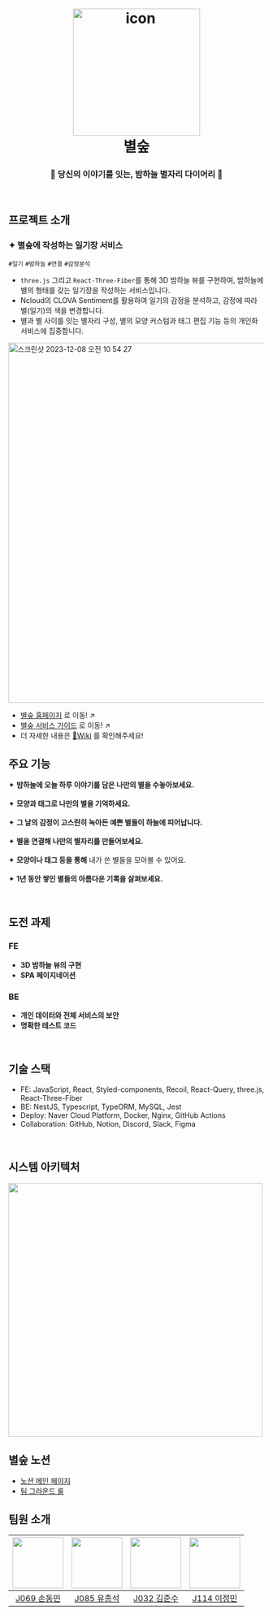 <h1 align="center">
  <img src="https://github.com/boostcampwm2023/web08-ByeolSoop/blob/main/FE/src/assets/logo.png" alt="icon" width="250">
  <br>
  별숲
  <br>
</h1>
<h3 align="center">💫 당신의 이야기를 잇는, 밤하늘 별자리 다이어리 💫</h3>

<br>

## 프로젝트 소개

### ✦ 별숲에 작성하는 일기장 서비스

`#일기` `#밤하늘` `#연결` `#감정분석`

- `three.js` 그리고 `React-Three-Fiber`를 통해 3D 밤하늘 뷰를 구현하여, 밤하늘에 별의 형태를 갖는 일기장을 작성하는 서비스입니다.
- Ncloud의 CLOVA Sentiment를 활용하여 일기의 감정을 분석하고, 감정에 따라 별(일기)의 색을 변경합니다.
- 별과 별 사이를 잇는 별자리 구성, 별의 모양 커스텀과 태그 편집 기능 등의 개인화 서비스에 집중합니다.

<img width="709" alt="스크린샷 2023-12-08 오전 10 54 27" src="https://github.com/boostcampwm2023/web08-ByeolSoop/assets/44529556/6487f421-305d-4770-af37-16fde97c2f30">

- [별숲 홈페이지](https://www.byeolsoop.site) 로 이동! ↗️</a> <br>
- [별숲 서비스 가이드](https://www.notion.so/551e1070f73a405badb8aeb178dac192?pvs=21) 로 이동! ↗️</a>
- 더 자세한 내용은 [📄Wiki](https://github.com/boostcampwm2023/web08-ByeolSoop/wiki) 를 확인해주세요!

## 주요 기능

✦   **밤하늘에 오늘 하루 이야기를 담은 나만의 별을 수놓아보세요.** <br><br>
✦   **모양과 태그로 나만의 별을 기억하세요.** <br><br>
✦   **그 날의 감정이 고스란히 녹아든 예쁜 별들이 하늘에 피어납니다.** <br><br>
✦   **별을 연결해 나만의 별자리를 만들어보세요.** <br><br>
✦   **모양이나 태그 등을 통해** 내가 쓴 별들을 모아볼 수 있어요. <br><br>
✦   **1년 동안 쌓인 별들의 아름다운 기록을 살펴보세요.** <br>

<br>

## 도전 과제

### FE

- **3D 밤하늘 뷰의 구현**
- **SPA 페이지네이션**

### BE

- **개인 데이터와 전체 서비스의 보안**
- **명확한 테스트 코드**

<br>

## 기술 스택
- FE: JavaScript, React, Styled-components, Recoil, React-Query, three.js, React-Three-Fiber
- BE: NestJS, Typescript, TypeORM, MySQL, Jest
- Deploy: Naver Cloud Platform, Docker, Nginx, GitHub Actions
- Collaboration: GitHub, Notion, Discord, Slack, Figma

<br>

## 시스템 아키텍처

<img width="500" src=https://github.com/boostcampwm2023/web08-ByeolSoop/assets/44529556/f71b23ee-fa38-4739-a2c9-523dc2d2152f/>


## 별숲 노션
- [노션 메인 페이지](https://byeolsoop.notion.site/6ee66b92d165412e9954c35d223cfab4?pvs=4)
- [팀 그라운드 룰](https://byeolsoop.notion.site/Ground-Rule-4cd18249ce634cb0a24c7d255012a76c?pvs=4)

## 팀원 소개
|<img src="https://github.com/dmson1218.png" width="100">|<img src="https://github.com/dbwhdtjr0457.png" width=100>|<img src="https://github.com/JoonSoo-Kim.png" width=100>|<img src="https://github.com/mingxoxo.png" width="100">|
|:--:|:--:|:--:|:--:|
|[J069 손동민](https://github.com/dmson1218)|[J085 유종석](https://github.com/dmson1218)|[J032 김준수](https://github.com/JoonSoo-Kim)|[J114 이정민](https://github.com/mingxoxo)|
